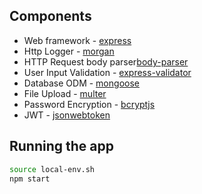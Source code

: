 ## Components

- Web framework - [express](http://expressjs.com/)
- Http Logger - [morgan](https://www.npmjs.com/package/morgan)
- HTTP Request body parser[body-parser](https://www.npmjs.com/package/body-parser)
- User Input Validation - [express-validator](https://express-validator.github.io/docs/)
- Database ODM - [mongoose](https://mongoosejs.com/)
- File Upload - [multer](https://www.npmjs.com/package/multer)
- Password Encryption - [bcryptjs](https://www.npmjs.com/package/bcryptjs)
- JWT - [jsonwebtoken](https://www.npmjs.com/package/jsonwebtoken)

## Running the app

```bash
source local-env.sh
npm start
```
